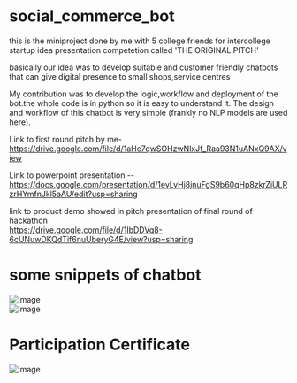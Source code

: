 # social_commerce_bot
this is the miniproject done by me with 5 college friends for intercollege startup idea presentation competetion called 'THE ORIGINAL PITCH'

basically our idea was to develop suitable and customer friendly chatbots that can give digital presence to small shops,service centres

My contribution was to develop the logic,workflow and deployment of the bot.the whole code is in python so it is easy to understand it.
The design and workflow of this chatbot is very simple (frankly no NLP models are used here).

Link to first round pitch by me- <br>
https://drive.google.com/file/d/1aHe7qwSOHzwNlxJf_Raa93N1uANxQ9AX/view

Link to powerpoint presentation -- <br>
https://docs.google.com/presentation/d/1evLvHj8jnuFgS9b60qHp8zkrZiULRzrHYmfnJkl5aAU/edit?usp=sharing

link to product demo showed in pitch presentation of final round of hackathon <br>
https://drive.google.com/file/d/1IbDDVq8-6cUNuwDKQdTif6nuUberyG4E/view?usp=sharing

# some snippets of chatbot <br>
![image](https://user-images.githubusercontent.com/56029669/185778015-c0376265-7bb5-4b55-99e3-48caa061e2cc.png)<br>
![image](https://user-images.githubusercontent.com/56029669/185778025-3df5023e-65cb-4e74-9599-94ba90a365b6.png)
 
# Participation Certificate 
![image](https://user-images.githubusercontent.com/56029669/193265863-e18e1947-6f96-4bd6-8a09-82b771323c88.png)


